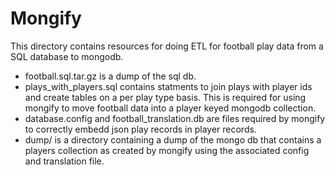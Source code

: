 Mongify
=======

This directory contains resources for doing ETL for football play data
from a SQL database to mongodb.

* football.sql.tar.gz is a dump of the sql db.
* plays_with_players.sql contains statments to join plays with player ids and
	create tables on a per play type basis. This is required for using
	mongify to move football data into a player keyed mongodb collection.
* database.config and football_translation.db are files required by mongify to
	correctly embedd json play records in player records.
* dump/ is a directory containing a dump of the mongo db that contains a players	collection as created by mongify using the associated config and
	translation file.
 
